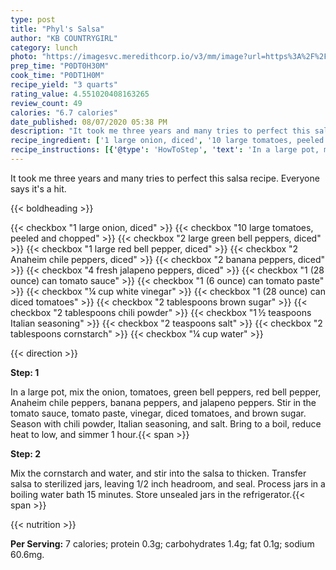 ```yaml
---
type: post
title: "Phyl's Salsa"
author: "KB COUNTRYGIRL"
category: lunch
photo: "https://imagesvc.meredithcorp.io/v3/mm/image?url=https%3A%2F%2Fimages.media-allrecipes.com%2Fuserphotos%2F211873.jpg"
prep_time: "P0DT0H30M"
cook_time: "P0DT1H0M"
recipe_yield: "3 quarts"
rating_value: 4.551020408163265
review_count: 49
calories: "6.7 calories"
date_published: 08/07/2020 05:38 PM
description: "It took me three years and many tries to perfect this salsa recipe. Everyone says it's a hit."
recipe_ingredient: ['1 large onion, diced', '10 large tomatoes, peeled and chopped', '2 large green bell peppers, diced', '1 large red bell pepper, diced', '2 Anaheim chile peppers, diced', '2 banana peppers, diced', '4 fresh jalapeno peppers, diced', '1 (28 ounce) can tomato sauce', '1 (6 ounce) can tomato paste', '¼ cup white vinegar', '1 (28 ounce) can diced tomatoes', '2 tablespoons brown sugar', '2 tablespoons chili powder', '1\u2009½ teaspoons Italian seasoning', '2 teaspoons salt', '2 tablespoons cornstarch', '¼ cup water']
recipe_instructions: [{'@type': 'HowToStep', 'text': 'In a large pot, mix the onion, tomatoes, green bell peppers, red bell pepper, Anaheim chile peppers, banana peppers, and jalapeno peppers. Stir in the tomato sauce, tomato paste, vinegar, diced tomatoes, and brown sugar. Season with chili powder, Italian seasoning, and salt. Bring to a boil, reduce heat to low, and simmer 1 hour.\n'}, {'@type': 'HowToStep', 'text': 'Mix the cornstarch and water, and stir into the salsa to thicken. Transfer salsa to sterilized jars, leaving 1/2 inch headroom, and seal. Process jars in a boiling water bath 15 minutes. Store unsealed jars in the refrigerator.\n'}]
---
```


It took me three years and many tries to perfect this salsa recipe. Everyone says it's a hit. 

{{< boldheading >}}

{{< checkbox "1 large onion, diced" >}}
{{< checkbox "10 large tomatoes, peeled and chopped" >}}
{{< checkbox "2 large green bell peppers, diced" >}}
{{< checkbox "1 large red bell pepper, diced" >}}
{{< checkbox "2  Anaheim chile peppers, diced" >}}
{{< checkbox "2  banana peppers, diced" >}}
{{< checkbox "4  fresh jalapeno peppers, diced" >}}
{{< checkbox "1 (28 ounce) can tomato sauce" >}}
{{< checkbox "1 (6 ounce) can tomato paste" >}}
{{< checkbox "¼ cup white vinegar" >}}
{{< checkbox "1 (28 ounce) can diced tomatoes" >}}
{{< checkbox "2 tablespoons brown sugar" >}}
{{< checkbox "2 tablespoons chili powder" >}}
{{< checkbox "1 ½ teaspoons Italian seasoning" >}}
{{< checkbox "2 teaspoons salt" >}}
{{< checkbox "2 tablespoons cornstarch" >}}
{{< checkbox "¼ cup water" >}}


{{< direction >}}

**Step: 1**

In a large pot, mix the onion, tomatoes, green bell peppers, red bell pepper, Anaheim chile peppers, banana peppers, and jalapeno peppers. Stir in the tomato sauce, tomato paste, vinegar, diced tomatoes, and brown sugar. Season with chili powder, Italian seasoning, and salt. Bring to a boil, reduce heat to low, and simmer 1 hour.{{< span >}}

**Step: 2**

Mix the cornstarch and water, and stir into the salsa to thicken. Transfer salsa to sterilized jars, leaving 1/2 inch headroom, and seal. Process jars in a boiling water bath 15 minutes. Store unsealed jars in the refrigerator.{{< span >}}

{{< nutrition >}}

**Per Serving:** 7 calories; protein 0.3g; carbohydrates 1.4g; fat 0.1g; sodium 60.6mg.